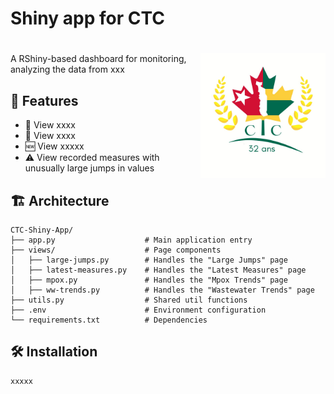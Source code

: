 # Shiny app for CTC

# <img src="img/logo4.jpg" align="right" alt="" width="200"/> 

A RShiny-based dashboard for monitoring, analyzing the data from xxx

## 🚀 Features

- 🚰 View xxxx
- 🦠 View xxxx
- 🆕 View xxxxx
- ⚠️ View recorded measures with unusually large jumps in values 

## 🏗️ Architecture

```
CTC-Shiny-App/
├── app.py                    # Main application entry
├── views/                    # Page components
│   ├── large-jumps.py        # Handles the "Large Jumps" page
│   ├── latest-measures.py    # Handles the "Latest Measures" page
│   ├── mpox.py               # Handles the "Mpox Trends" page
│   ├── ww-trends.py          # Handles the "Wastewater Trends" page
├── utils.py                  # Shared util functions
├── .env                      # Environment configuration
└── requirements.txt          # Dependencies
```

## 🛠️ Installation

```bash
xxxxx
```
